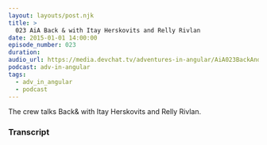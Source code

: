 ```yaml
---
layout: layouts/post.njk
title: >
  023 AiA Back & with Itay Herskovits and Relly Rivlan
date: 2015-01-01 14:00:00
episode_number: 023
duration:
audio_url: https://media.devchat.tv/adventures-in-angular/AiA023BackAnd.mp3
podcast: adv-in-angular
tags:
  - adv_in_angular
  - podcast
---
```


The crew talks Back& with Itay Herskovits and Relly Rivlan.

### Transcript
